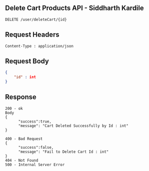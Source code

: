 ## Delete Cart Products API - Siddharth Kardile
```
DELETE /user/deleteCart/{id}
```

## Request Headers
```
Content-Type : application/json
```
 
## Request Body
``` json 
{
    "id" : int
}
```
## Response
```
200 - ok
Body
{
      "success":true,
      "message": "Cart Deleted Successfully by Id : int"
}

400 - Bad Request 
{
      "success":false,
      "message": "Fail to Delete Cart Id : int"
}
404 - Not Found
500 - Internal Server Error
